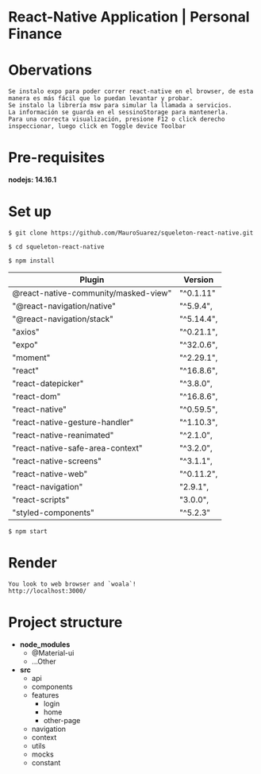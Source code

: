 
# React-Native Application | Personal Finance

# Obervations
```
Se instalo expo para poder correr react-native en el browser, de esta manera es más fácil que lo puedan levantar y probar.
Se instalo la librería msw para simular la llamada a servicios.
La información se guarda en el sessinoStorage para mantenerla.
Para una correcta visualización, presione F12 o click derecho inspeccionar, luego click en Toggle device Toolbar
```

# Pre-requisites
**nodejs: 14.16.1**

# Set up
```
$ git clone https://github.com/MauroSuarez/squeleton-react-native.git
```

```
$ cd squeleton-react-native
```

```
$ npm install
```

| Plugin | Version |
| ------ | ------ |
| @react-native-community/masked-view" | "^0.1.11" |
| "@react-navigation/native" | "^5.9.4",
| "@react-navigation/stack" | "^5.14.4",
| "axios" | "^0.21.1",
| "expo" | "^32.0.6",
| "moment" | "^2.29.1",
| "react" | "^16.8.6",
| "react-datepicker" | "^3.8.0",
| "react-dom" | "^16.8.6",
| "react-native" | "^0.59.5",
| "react-native-gesture-handler" | "^1.10.3",
| "react-native-reanimated" | "^2.1.0",
| "react-native-safe-area-context" | "^3.2.0",
| "react-native-screens" | "^3.1.1",
| "react-native-web" | "^0.11.2",
| "react-navigation" | "2.9.1",
| "react-scripts" | "3.0.0",
| "styled-components" | "^5.2.3"


```
$ npm start
```

# Render
```
You look to web browser and `woala`!
http://localhost:3000/
```

# Project structure
+ **node_modules**
    * @Material-ui
    * ...Other
+ **src**
    * api
    * components
    * features
        * login
        * home
        * other-page
    * navigation
    * context
    * utils
    * mocks
    * constant
